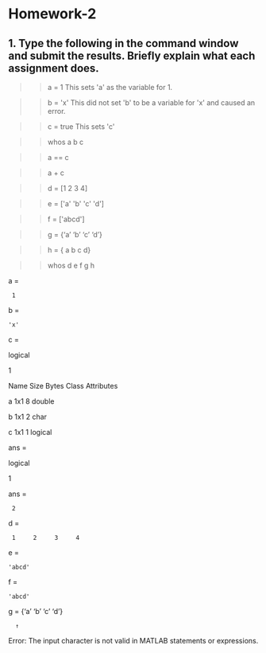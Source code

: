 # Homework-2
## 1. Type the following in the command window and submit the results. Briefly explain what each assignment does.

>> a = 1                  This sets 'a' as the variable for 1.

>> b = 'x'                This did not set 'b' to be a variable for 'x' and caused an error.

>> c = true               This sets 'c' 

>> whos a b c

>> a == c

>> a + c

>> d = [1 2 3 4]

>> e = ['a' 'b' 'c' 'd']

>> f = ['abcd']

>> g = {‘a’ ‘b’ ‘c’ ‘d’}

>> h = { a b c d}

>> whos d e f g h

a =

     1
     
b =

    'x'
    
c =

  logical
  
   1
   
  Name      Size            Bytes  Class      Attributes
  
  a         1x1                 8  double     
  
  b         1x1                 2  char      
  
  c         1x1                 1  logical     
  
ans =

  logical
  
   1
   
ans =

     2
     
d =

     1     2     3     4
     
e =

    'abcd'
    
f =

    'abcd'
    
 g = {‘a’ ‘b’ ‘c’ ‘d’}
 
      ↑
      
Error: The input character is not valid in MATLAB statements or expressions.

>> 
